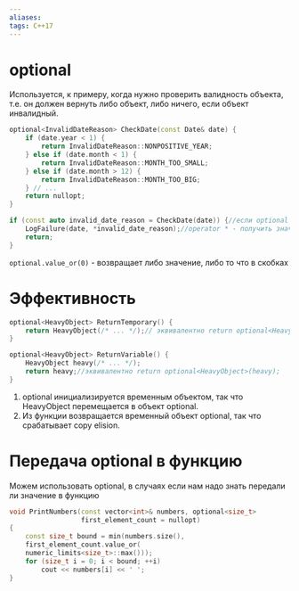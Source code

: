 ```yaml
---
aliases:
tags: C++17
---
```

# optional

Используется, к примеру, когда нужно проверить валидность объекта, т.е. он должен вернуть либо объект, либо ничего, если объект инвалидный.

```cpp
optional<InvalidDateReason> CheckDate(const Date& date) {
	if (date.year < 1) {
		return InvalidDateReason::NONPOSITIVE_YEAR;
	} else if (date.month < 1) {
		return InvalidDateReason::MONTH_TOO_SMALL;
	} else if (date.month > 12) {
		return InvalidDateReason::MONTH_TOO_BIG;
	} // ...
	return nullopt;
}

if (const auto invalid_date_reason = CheckDate(date)) {//если optional содержит значение, то при приведении к bool, вернет true
	LogFailure(date, *invalid_date_reason);//operator * - получить значение
	return;
}

```
`optional.value_or(0)` - возвращает либо значение, либо то что в скобках
# Эффективность
```cpp
optional<HeavyObject> ReturnTemporary() {
	return HeavyObject(/* ... */);// эквивалентно return optional<HeavyObject>(HeavyObject(/* ... */));
}

optional<HeavyObject> ReturnVariable() {
	HeavyObject heavy(/* ... */);
	return heavy;//эквивалентно return optional<HeavyObject>(heavy);
}
```

1.  optional инициализируется временным объектом, так что HeavyObject перемещается в объект optional.
2.  Из функции возвращается временный объект optional, так что срабатывает copy elision.

# Передача optional в функцию
Можем использовать optional, в случаях если нам надо знать передали ли значение в функцию

```cpp
void PrintNumbers(const vector<int>& numbers, optional<size_t> 
				  first_element_count = nullopt) 
{
	const size_t bound = min(numbers.size(),
	first_element_count.value_or(
	numeric_limits<size_t>::max()));
	for (size_t i = 0; i < bound; ++i)
		cout << numbers[i] << ' ';
}
```